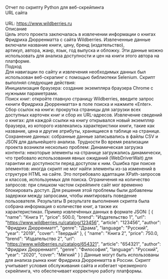 Отчет по скрипту Python для веб-скрейпинга<br>
URL сайта<br>
<br>
URL: https://www.wildberries.ru<br>
Описание<br>
Цель этого проекта заключалась в извлечении информации о книгах Фридриха Дюрренматта с сайта Wildberries. Извлеченные данные включали название книги, цену, бренд (издательство),<br>артикул, автора, жанр, язык, год выпуска и обложку. Эти данные можно использовать для анализа доступности и цен на книги этого автора на платформе.<br>
Подход<br>
Для навигации по сайту и извлечения необходимых данных был использован веб-скрапинг с помощью библиотеки Selenium. Скрипт выполнял следующие действия:<br>
Инициализация браузера: создание экземпляра браузера Chrome с нужными параметрами.<br>
Поиск книг: откройте главную страницу Wildberries, введите запрос «книги Фридриха Дюрренматта» в поле поиска и нажмите «Enter».
Сбор ссылок на книги: прокрутка страницы для загрузки всех доступных карточек книг и сбор их URL-адресов.
Извлечение сведений о книгах: для каждой ссылки на книгу открывался новый экземпляр браузера, из которого извлекались характеристики книги, такие как название, цена и другие атрибуты, хранящиеся в таблице на странице.
Сохранение данных: собранные данные записывались в файлы CSV и JSON для дальнейшего анализа.
Трудности
Во время реализации проекта возникли несколько проблем:
Динамическая загрузка контента: некоторые элементы на странице загружались динамически, что требовало использования явных ожиданий (WebDriverWait) для гарантии их доступности перед доступом к ним.
Ошибка при поиске элементов: иногда скрипт не мог найти элементы из-за изменений в структуре HTML на сайте. Это потребовало адаптации XPath-запросов и классов, используемых для поиска.
Ограничения на количество запросов: при слишком частом скрейпинге сайт мог временно блокировать доступ. Для решения этой проблемы были добавлены задержки между запросами, чтобы имитировать поведение пользователя.
Результаты
В результате выполнения скрипта была собрана информация о количестве книг, а также их характеристиках. Пример извлечённых данных в формате JSON:
[
  {
 "name": "Книга 1",
 "price": 500.0,
 "brend": "Издательство 1",
 "url": "https://www.wildberries.ru/catalog/123456",
 "article": "123456", "author": "Фридрих Дюрренматт", 
 "genre": "Драма",
 "language": "Русский",
 "year": "2019",
 "cover": "Твердый" 
 },
 {	 "name": "Книга 2",
 "price": 750.0,
 "brend": "Издательство 2", 
 "url": "https://www.wildberries.ru/catalog/654321",
 "article": "654321", "author": "Фридрих Дюрренматт",
 "genre": "Философия",
 "language": "Русский",
 "year": "2020",
 "cover": "Мягкий" 
 } 
]
Данные могут быть использованы для анализа рынка книг Фридриха Дюрренматта в России. Скрипт учитывает условия обслуживания сайта и избегает чрезмерного скрейпинга, что обеспечивает корректную работу платформы.

